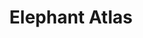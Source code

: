 ---
title:  "Elephant Atlas"
description: "In 2013, The Great Elephant embarked on a journey to understand the alarming decline of elephant populations across Africa. National parks and wildlife staff in 18 countries with support from seven NGOs coordinated by Vulcan to carry out the most extensive pan continental elephant survey since the 1970’s.<br><br>The efforts resulted in an unprecedented store of elephant data. In 2016, the GEC partnered with The Office for Creative Research, asking us to tell the many stories of this data. Using a website as our medium, we created visualization tools to show what effects of poaching and the ivory trade have on elephant populations, and how government policies have a direct hand in affecting change. More importantly, we wanted to show what tangible actions and effects people currently have in helping improve the existing situation. These visualization tools were built for use by the general public as well as policy makers with the hope that they could best situate their actions in the larger story of conservation. Deeper interactives were balanced with accessible and educational tools to allow different types of engagement with the data.<br><br>The results of our work were unveiled with Vulcan and the Great Elephant Census at the World Conservation Congress in Hawaii in late summer 2016. We were thrilled to have been part of this multinational effort! Feel free to explore the data on the Elephant Atlas [website](https://elephant-atlas.org/).
"

category: elephant-atlas
year: 2016
for: "Vulcan"
for-link: "http://www.vulcan.com/"
with: "The OCR"
with-link: "https://ocr.nyc/"

press: <a target='_blank' href='http://www.cnn.com/2016/08/31/africa/great-elephant-census/'>CNN</a>, <a target='_blank' href='https://www.washingtonpost.com/news/worldviews/wp/2016/08/31/the-largest-ever-survey-of-elephants-in-africa-reveals-startling-declines/'>Washington Post</a>, <a target='_blank' href='https://www.theguardian.com/environment/2016/aug/31/poaching-drives-huge-30-decline-in-africas-savannah-elephants'>The Guardian</a>, <a target='_blank' href='http://news.nationalgeographic.com/2016/08/wildlife-african-elephants-population-decrease-great-elephant-census/'>National Geographic</a>
index: 2
images: ['https://player.vimeo.com/video/195576630', '1.png', '2.png']
---